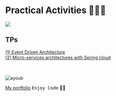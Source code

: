 # Practical Activities 👨🏻‍💻
![](png)

## TPs
  <a href="">
    (1) Event Driven Architecture 
  </a> <br>
  <a href="">
    (2) Micro-services architectures with Spring cloud
  </a> <br> <br>

<br>

![ayoub](https://user-images.githubusercontent.com/92756846/220727344-dbb21e84-4584-4055-bde5-a3c90a64a618.jpg)

[My portfolio](https://ayoub-etoullali.netlify.app/)
<kbd>Enjoy Code</kbd> 👨‍💻

